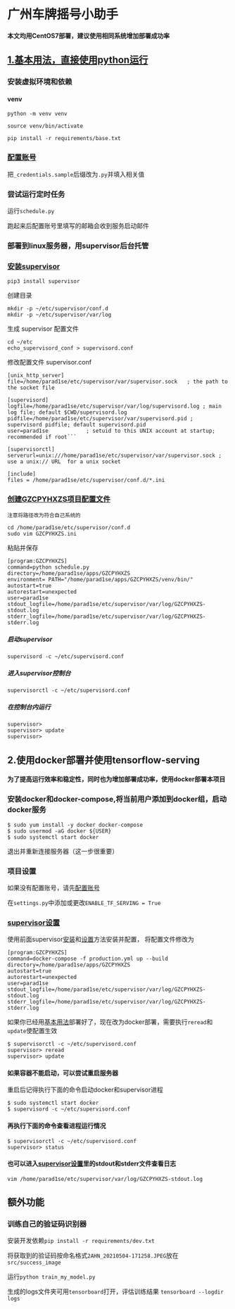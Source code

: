 广州车牌摇号小助手
===

#### 本文均用CentOS7部署，建议使用相同系统增加部署成功率

[1.基本用法，直接使用python运行](#1基本用法，直接使用python运行)
---

### 安装虚拟环境和依赖
#### venv
```python -m venv venv```

```source venv/bin/activate```

```pip install -r requirements/base.txt```
### [配置账号](#配置账号)
把```_credentials.sample```后缀改为```.py```并填入相关值

### 尝试运行定时任务
运行```schedule.py```

跑起来后配置账号里填写的邮箱会收到服务启动邮件

### 部署到linux服务器，用supervisor后台托管
### [安装supervisor](#安装supervisor)
```
pip3 install supervisor
```
创建目录
```
mkdir -p ~/etc/supervisor/conf.d
mkdir -p ~/etc/supervisor/var/log
```
生成 supervisor 配置文件
```
cd ~/etc
echo_supervisord_conf > supervisord.conf
```
修改配置文件 supervisor.conf
```
[unix_http_server]
file=/home/parad1se/etc/supervisor/var/supervisor.sock   ; the path to the socket file

[supervisord]
logfile=/home/parad1se/etc/supervisor/var/log/supervisord.log ; main log file; default $CWD/supervisord.log
pidfile=/home/parad1se/etc/supervisor/var/supervisord.pid ; supervisord pidfile; default supervisord.pid
user=parad1se            ; setuid to this UNIX account at startup; recommended if root```

[supervisorctl]
serverurl=unix:///home/parad1se/etc/supervisor/var/supervisor.sock ; use a unix:// URL  for a unix socket

[include]
files = /home/parad1se/etc/supervisor/conf.d/*.ini
```

### [创建GZCPYHXZS项目配置文件](#创建GZCPYHXZS项目配置文件)
```注意将路径改为符合自己系统的```
```
cd /home/parad1se/etc/supervisor/conf.d
sudo vim GZCPYHXZS.ini
```
粘贴并保存
```
[program:GZCPYHXZS]
command=python schedule.py
directory=/home/parad1se/apps/GZCPYHXZS
environment= PATH="/home/parad1se/apps/GZCPYHXZS/venv/bin/"
autostart=true
autorestart=unexpected
user=parad1se
stdout_logfile=/home/parad1se/etc/supervisor/var/log/GZCPYHXZS-stdout.log
stderr_logfile=/home/parad1se/etc/supervisor/var/log/GZCPYHXZS-stderr.log
```
##### 启动supervisor
```
supervisord -c ~/etc/supervisord.conf
```
##### 进入supervisor控制台
```
supervisorctl -c ~/etc/supervisord.conf
```
##### 在控制台内运行
```
supervisor>
supervisor> update
supervisor> 
```

2.使用docker部署并使用tensorflow-serving
---
#### 为了提高运行效率和稳定性，同时也为增加部署成功率，使用docker部署本项目
### 安装docker和docker-compose,将当前用户添加到docker组，启动docker服务
```
$ sudo yum install -y docker docker-compose
$ sudo usermod -aG docker ${USER}
$ sudo systemctl start docker
```
退出并重新连接服务器（这一步很重要）
### 项目设置
如果没有配置账号，请先[配置账号](#配置账号)

在```settings.py```中添加或更改```ENABLE_TF_SERVING = True```
### [supervisor设置](#supervisor设置)
使用前面supervisor[安装](#安装supervisor)和[设置](#创建GZCPYHXZS项目配置文件)方法安装并配置， 将配置文件修改为
```
[program:GZCPYHXZS]
command=docker-compose -f production.yml up --build  
directory=/home/parad1se/apps/GZCPYHXZS
autostart=true
autorestart=unexpected
user=parad1se
stdout_logfile=/home/parad1se/etc/supervisor/var/log/GZCPYHXZS-stdout.log
stderr_logfile=/home/parad1se/etc/supervisor/var/log/GZCPYHXZS-stderr.log
```
如果你已经用[基本用法](#1基本用法，直接使用python运行)部署好了，现在改为docker部署，需要执行```reread```和```update```使配置生效
```
$ supervisorctl -c ~/etc/supervisord.conf
supervisor> reread
supervisor> update
```
#### 如果容器不能启动，可以尝试重启服务器
重启后记得执行下面的命令启动docker和supervisor进程
```
$ sudo systemctl start docker
$ supervisord -c ~/etc/supervisord.conf
```
#### 再执行下面的命令查看进程运行情况
```
$ supervisorctl -c ~/etc/supervisord.conf
supervisor> status
```
#### 也可以进入[supervisor设置](#supervisor设置)里的stdout和stderr文件查看日志
```
vim /home/parad1se/etc/supervisor/var/log/GZCPYHXZS-stdout.log
```

额外功能
---
### 训练自己的验证码识别器
安装开发依赖```pip install -r requirements/dev.txt```

将获取到的验证码按命名格式```2AHN_20210504-171258.JPEG```放在```src/success_image```

运行```python train_my_model.py```

生成的logs文件夹可用```tensorboard```打开，评估训练结果
```tensorboard --logdir logs```
